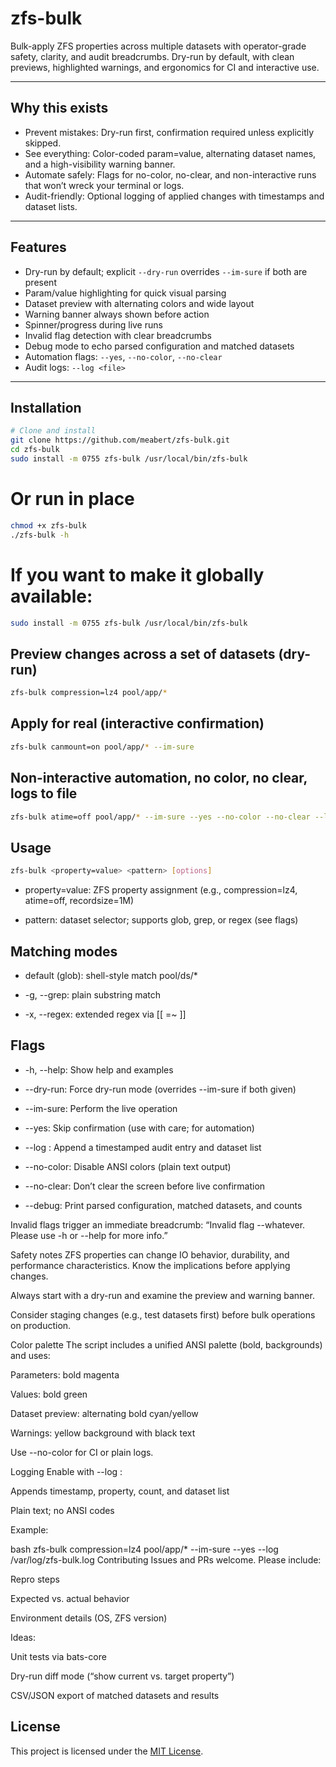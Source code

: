 # zfs-bulk

Bulk-apply ZFS properties across multiple datasets with operator-grade safety, clarity, and audit breadcrumbs. Dry-run by default, with clean previews, highlighted warnings, and ergonomics for CI and interactive use.

---

## Why this exists

- Prevent mistakes: Dry-run first, confirmation required unless explicitly skipped.
- See everything: Color-coded param=value, alternating dataset names, and a high-visibility warning banner.
- Automate safely: Flags for no-color, no-clear, and non-interactive runs that won’t wreck your terminal or logs.
- Audit-friendly: Optional logging of applied changes with timestamps and dataset lists.

---

## Features

- Dry-run by default; explicit `--dry-run` overrides `--im-sure` if both are present
- Param/value highlighting for quick visual parsing
- Dataset preview with alternating colors and wide layout
- Warning banner always shown before action
- Spinner/progress during live runs
- Invalid flag detection with clear breadcrumbs
- Debug mode to echo parsed configuration and matched datasets
- Automation flags: `--yes`, `--no-color`, `--no-clear`
- Audit logs: `--log <file>`

---

## Installation

```bash
# Clone and install
git clone https://github.com/meabert/zfs-bulk.git
cd zfs-bulk
sudo install -m 0755 zfs-bulk /usr/local/bin/zfs-bulk
```

# Or run in place

```bash
chmod +x zfs-bulk
./zfs-bulk -h
```

# If you want to make it globally available:

```bash
sudo install -m 0755 zfs-bulk /usr/local/bin/zfs-bulk
```

## Preview changes across a set of datasets (dry-run)
```bash 
zfs-bulk compression=lz4 pool/app/*
```

## Apply for real (interactive confirmation)
```bash 
zfs-bulk canmount=on pool/app/* --im-sure
```

## Non-interactive automation, no color, no clear, logs to file
```bash
zfs-bulk atime=off pool/app/* --im-sure --yes --no-color --no-clear --log /var/log/zfs-bulk.log
```

## Usage
```bash
zfs-bulk <property=value> <pattern> [options]
```
- property=value: ZFS property assignment (e.g., compression=lz4, atime=off, recordsize=1M)

- pattern: dataset selector; supports glob, grep, or regex (see flags)

## Matching modes

- default (glob): shell-style match pool/ds/*

- -g, --grep: plain substring match

- -x, --regex: extended regex via [[ =~ ]]

## Flags

- -h, --help: Show help and examples

- --dry-run: Force dry-run mode (overrides --im-sure if both given)

- --im-sure: Perform the live operation

- --yes: Skip confirmation (use with care; for automation)

- --log <file>: Append a timestamped audit entry and dataset list

- --no-color: Disable ANSI colors (plain text output)

- --no-clear: Don’t clear the screen before live confirmation

- --debug: Print parsed configuration, matched datasets, and counts

Invalid flags trigger an immediate breadcrumb: “Invalid flag --whatever. Please use -h or --help for more info.”

Safety notes
ZFS properties can change IO behavior, durability, and performance characteristics. Know the implications before applying changes.

Always start with a dry-run and examine the preview and warning banner.

Consider staging changes (e.g., test datasets first) before bulk operations on production.

Color palette
The script includes a unified ANSI palette (bold, backgrounds) and uses:

Parameters: bold magenta

Values: bold green

Dataset preview: alternating bold cyan/yellow

Warnings: yellow background with black text

Use --no-color for CI or plain logs.

Logging
Enable with --log <file>:

Appends timestamp, property, count, and dataset list

Plain text; no ANSI codes

Example:

bash
zfs-bulk compression=lz4 pool/app/* --im-sure --yes --log /var/log/zfs-bulk.log
Contributing
Issues and PRs welcome. Please include:

Repro steps

Expected vs. actual behavior

Environment details (OS, ZFS version)

Ideas:

Unit tests via bats-core

Dry-run diff mode (“show current vs. target property”)

CSV/JSON export of matched datasets and results

## License

This project is licensed under the [MIT License](./LICENSE).
